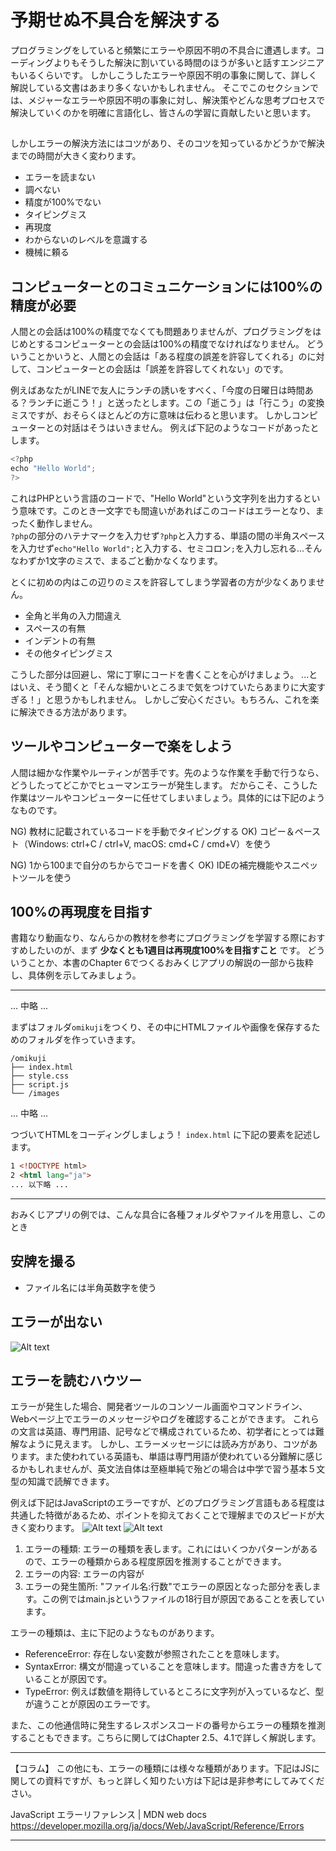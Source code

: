 # 予期せぬ不具合を解決する
プログラミングをしていると頻繁にエラーや原因不明の不具合に遭遇します。コーディングよりもそうした解決に割いている時間のほうが多いと話すエンジニアもいるくらいです。
しかしこうしたエラーや原因不明の事象に関して、詳しく解説している文書はあまり多くないかもしれません。
そこでこのセクションでは、メジャーなエラーや原因不明の事象に対し、解決策やどんな思考プロセスで解決していくのかを明確に言語化し、皆さんの学習に貢献したいと思います。

## 
しかしエラーの解決方法にはコツがあり、そのコツを知っているかどうかで解決までの時間が大きく変わります。


- エラーを読まない
- 調べない
- 精度が100%でない
- タイピングミス
- 再現度
- わからないのレベルを意識する
- 機械に頼る

## コンピューターとのコミュニケーションには100%の精度が必要
人間との会話は100%の精度でなくても問題ありませんが、プログラミングをはじめとするコンピューターとの会話は100%の精度でなければなりません。
どういうことかいうと、人間との会話は「ある程度の誤差を許容してくれる」のに対して、コンピューターとの会話は「誤差を許容してくれない」のです。

例えばあなたがLINEで友人にランチの誘いをすべく、「今度の日曜日は時間ある？ランチに逝こう！」と送ったとします。この「逝こう」は「行こう」の変換ミスですが、おそらくほとんどの方に意味は伝わると思います。
しかしコンピューターとの対話はそうはいきません。
例えば下記のようなコードがあったとします。
    
```js
<?php
echo "Hello World";
?>
```

これはPHPという言語のコードで、"Hello World"という文字列を出力するという意味です。このとき一文字でも間違いがあればこのコードはエラーとなり、まったく動作しません。  
`?php`の部分のハテナマークを入力せず`?php`と入力する、単語の間の半角スペースを入力せず`echo"Hello World";`と入力する、セミコロン`;`を入力し忘れる...そんなわずか1文字のミスで、まるごと動かなくなります。

とくに初めの内はこの辺りのミスを許容してしまう学習者の方が少なくありません。

- 全角と半角の入力間違え
- スペースの有無
- インデントの有無
- その他タイピングミス

こうした部分は回避し、常に丁寧にコードを書くことを心がけましょう。
...とはいえ、そう聞くと「そんな細かいところまで気をつけていたらあまりに大変すぎる！」と思うかもしれません。
しかしご安心ください。もちろん、これを楽に解決できる方法があります。

## ツールやコンピューターで楽をしよう
人間は細かな作業やルーティンが苦手です。先のような作業を手動で行うなら、どうしたってどこかでヒューマンエラーが発生します。
だからこそ、こうした作業はツールやコンピューターに任せてしまいましょう。具体的には下記のようなものです。

NG) 教材に記載されているコードを手動でタイピングする
OK) コピー＆ペースト（Windows: ctrl+C / ctrl+V, macOS: cmd+C / cmd+V）を使う

NG) 1から100まで自分のちからでコードを書く
OK) IDEの補完機能やスニペットツールを使う



## 100%の再現度を目指す
書籍なり動画なり、なんらかの教材を参考にプログラミングを学習する際におすすめしたいのが、まず __少なくとも1週目は再現度100%を目指すこと__ です。
どういうことか、本書のChapter 6でつくるおみくじアプリの解説の一部から抜粋し、具体例を示してみましょう。

---

... 中略 ...

まずはフォルダ`omikuji`をつくり、その中にHTMLファイルや画像を保存するためのフォルダを作っていきます。

```
/omikuji
├── index.html
├── style.css
├── script.js
└── /images
```

... 中略 ...

つづいてHTMLをコーディングしましょう！ `index.html` に下記の要素を記述します。

```html
1 <!DOCTYPE html>
2 <html lang="ja">
... 以下略 ...
```

---

おみくじアプリの例では、こんな具合に各種フォルダやファイルを用意し、このとき


## 安牌を撮る

- ファイル名には半角英数字を使う

## エラーが出ない

![Alt text](<../Chapter 1.プログラミングの学び方/images/error-flow.png>)

## エラーを読むハウツー
エラーが発生した場合、開発者ツールのコンソール画面やコマンドライン、Webページ上でエラーのメッセージやログを確認することができます。
これらの文言は英語、専門用語、記号などで構成されているため、初学者にとっては難解なように見えます。
しかし、エラーメッセージには読み方があり、コツがあります。また使われている英語も、単語は専門用語が使われている分難解に感じるかもしれませんが、英文法自体は至極単純で殆どの場合は中学で習う基本５文型の知識で読解できます。

例えば下記はJavaScriptのエラーですが、どのプログラミング言語もある程度は共通した特徴があるため、ポイントを抑えておくことで理解までのスピードが大きく変わります。
![Alt text](<../Chapter 1.プログラミングの学び方/images/error-1.png>)
![Alt text](<../Chapter 1.プログラミングの学び方/images/error-2.png>)

1. エラーの種類: エラーの種類を表します。これにはいくつかパターンがあるので、エラーの種類からある程度原因を推測することができます。
2. エラーの内容: エラーの内容が
3. エラーの発生箇所: "ファイル名:行数"でエラーの原因となった部分を表します。この例ではmain.jsというファイルの18行目が原因であることを表しています。

エラーの種類は、主に下記のようなものがあります。
- ReferenceError: 存在しない変数が参照されたことを意味します。
- SyntaxError: 構文が間違っていることを意味します。間違った書き方をしていることが原因です。
- TypeError: 例えば数値を期待しているところに文字列が入っているなど、型が違うことが原因のエラーです。

また、この他通信時に発生するレスポンスコードの番号からエラーの種類を推測することもできます。こちらに関してはChapter 2.5、4.1で詳しく解説します。

---

【コラム】
この他にも、エラーの種類には様々な種類があります。下記はJSに関しての資料ですが、もっと詳しく知りたい方は下記は是非参考にしてみてください。

JavaScript エラーリファレンス | MDN web docs
https://developer.mozilla.org/ja/docs/Web/JavaScript/Reference/Errors

---